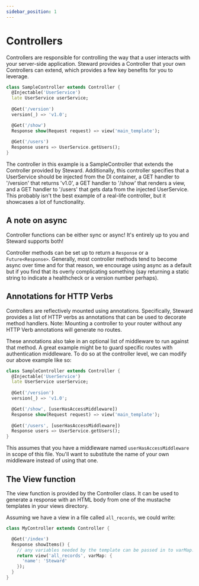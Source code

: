 ```yaml
---
sidebar_position: 1
---
```


# Controllers

Controllers are responsible for controlling the way that a user interacts with your server-side application. Steward provides a Controller that your own Controllers can extend, which provides a few key benefits for you to leverage.

```dart
class SampleController extends Controller {
  @Injectable('UserService')
  late UserService userService;
  
  @Get('/version')
  version(_) => 'v1.0';

  @Get('/show')
  Response show(Request request) => view('main_template');
  
  @Get('/users')
  Response users => UserService.getUsers();
}
```

The controller in this example is a SampleController that extends the Controller provided by Steward. Additionally, this controller specifies that a UserService should be injected from the DI container, a GET handler to '/version' that returns 'v1.0', a GET handler to '/show' that renders a view, and a GET handler to '/users' that gets data from the injected UserService. This probably isn't the best example of a real-life controller, but it showcases a lot of functionality.

## A note on async
Controller functions can be either sync or async! It's entirely up to you and Steward supports both!

Controller methods can be set up to return a `Response` or a `Future<Response>`. Generally, most controller methods tend to become async over time and for that reason, we encourage using async as a default but if you find that its overly complicating something (say returning a static string to indicate a healthcheck or a version number perhaps).


## Annotations for HTTP Verbs

Controllers are reflectively mounted using annotations. Specifically, Steward provides a list of HTTP verbs as annotations that can be used to decorate method handlers. Note: Mounting a controller to your router without any HTTP Verb annotations will generate no routes.

These annotations also take in an optional list of middleware to run against that method. A great example might be to guard specific routes with authentication middleware. To do so at the controller level, we can modify our above example like so:

```dart
class SampleController extends Controller {
  @Injectable('UserService')
  late UserService userService;
  
  @Get('/version')
  version(_) => 'v1.0';

  @Get('/show', [userHasAccessMiddleware])
  Response show(Request request) => view('main_template');
  
  @Get('/users', [userHasAccessMiddleware])
  Response users => UserService.getUsers();
}
```

This assumes that you have a middleware named `userHasAccessMiddleware` in scope of this file. You'll want to substitute the name of your own middleware instead of using that one.


## The View function

The view function is provided by the Controller class. It can be used to generate a response with an HTML body from one of the mustache templates in your views directory.

Assuming we have a view in a file called `all_records`, we could write:

```dart
class MyController extends Controller {

  @Get('/index')
  Response showItems() {
    // any variables needed by the template can be passed in to varMap.
    return view('all_records', varMap: {
      'name': 'Steward'
    });
  }
}

```